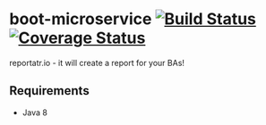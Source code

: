 # boot-microservice [![Build Status](https://travis-ci.org/uservice-hackathon/reportatr.io.svg?branch=master)](https://travis-ci.org/uservice-hackathon/reportatr.io) [![Coverage Status](http://img.shields.io/coveralls/uservice-hackathon/reportatr.io/master.svg)](https://coveralls.io/r/uservice-hackathon/reportatr.io)

reportatr.io - it will create a report for your BAs!

## Requirements

* Java 8